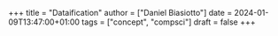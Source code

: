 +++
title = "Dataification"
author = ["Daniel Biasiotto"]
date = 2024-01-09T13:47:00+01:00
tags = ["concept", "compsci"]
draft = false
+++
